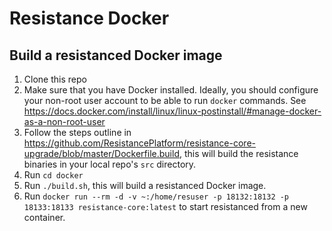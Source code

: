 # Resistance Docker

## Build a resistanced Docker image

1. Clone this repo
2. Make sure that you have Docker installed. Ideally, you should configure your non-root user account to be able to run `docker` commands. See https://docs.docker.com/install/linux/linux-postinstall/#manage-docker-as-a-non-root-user
3. Follow the steps outline in https://github.com/ResistancePlatform/resistance-core-upgrade/blob/master/Dockerfile.build, this will build the resistance binaries in your local repo's `src` directory.
4. Run `cd docker`
5. Run `./build.sh`, this will build a resistanced Docker image.
6. Run `docker run --rm -d -v ~:/home/resuser -p 18132:18132 -p 18133:18133 resistance-core:latest` to start resistanced from a new container.

